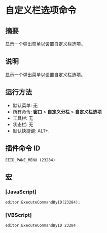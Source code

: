 # 自定义栏选项命令

## 摘要

显示一个弹出菜单以设置自定义栏选项。

## 说明

显示一个弹出菜单以设置自定义栏选项。

## 运行方法

- 默认菜单: 无
- [所有命令](../tools/all_commands): **窗口**
\> **自定义分栏** \> **自定义栏选项**
- 工具栏: 无
- 状态栏: 无
- 默认快捷键: ALT+.

## 插件命令 ID

```
EEID_PANE_MENU (23284)
```

## 宏

### \[JavaScript\]

```
editor.ExecuteCommandByID(23284);
```

### \[VBScript\]

```
editor.ExecuteCommandByID 23284
```
